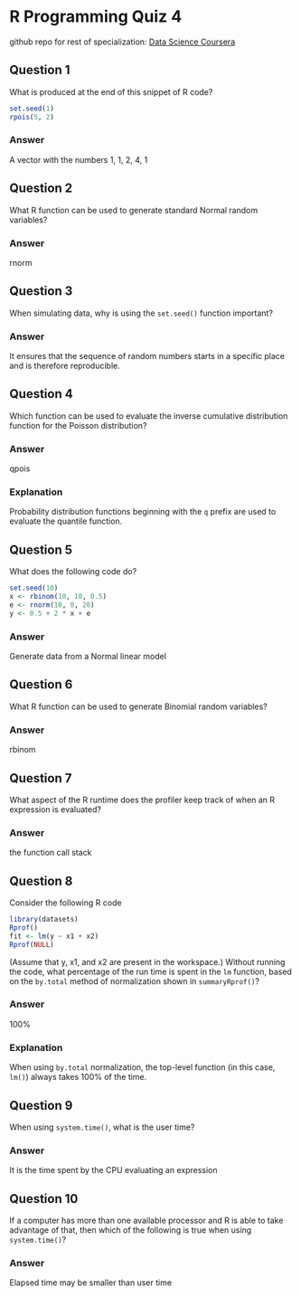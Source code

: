 # R Programming Quiz 4

github repo for rest of specialization: [Data Science Coursera](https://github.com/mGalarnyk/datasciencecoursera)

Question 1
----------

What is produced at the end of this snippet of R code?
```R
set.seed(1)
rpois(5, 2)
```
### Answer

A vector with the numbers 1, 1, 2, 4, 1

Question 2
----------

What R function can be used to generate standard Normal random variables?

### Answer

rnorm

Question 3
----------

When simulating data, why is using the `set.seed()` function important?

### Answer
			
It ensures that the sequence of random numbers starts in a specific place and is therefore reproducible.


Question 4
----------

Which function can be used to evaluate the inverse cumulative distribution function for the Poisson distribution?

### Answer

qpois

### Explanation

Probability distribution functions beginning with the `q` prefix are used to evaluate the quantile function.

Question 5
----------

What does the following code do?
```R
set.seed(10)
x <- rbinom(10, 10, 0.5)
e <- rnorm(10, 0, 20)
y <- 0.5 + 2 * x + e
```

### Answer

Generate data from a Normal linear model

Question 6
----------
What R function can be used to generate Binomial random variables?

### Answer

rbinom

Question 7
----------

What aspect of the R runtime does the profiler keep track of when an R expression is evaluated?

### Answer

the function call stack	

Question 8
----------
Consider the following R code
```R
library(datasets)
Rprof()
fit <- lm(y ~ x1 + x2)
Rprof(NULL)
```
(Assume that y, x1, and x2 are present in the workspace.) Without running the code, what percentage of the run time is spent in the `lm` function, based on the `by.total` method of normalization shown in `summaryRprof()`?

### Answer

100%

### Explanation

When using `by.total` normalization, the top-level function (in this case, `lm()`) always takes 100% of the time.

Question 9
----------

When using `system.time()`, what is the user time?

### Answer

It is the time spent by the CPU evaluating an expression

Question 10
-----------

If a computer has more than one available processor and R is able to take advantage of that, then which of the following is true when using `system.time()`?

### Answer

Elapsed time may be smaller than user time
